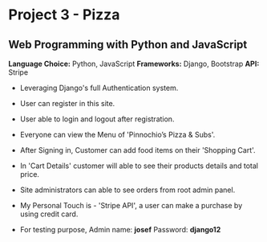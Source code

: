 # Project 3 - Pizza

## Web Programming with Python and JavaScript

<b>Language Choice:</b> Python, JavaScript
<b>Frameworks:</b> Django, Bootstrap
<b>API:</b> Stripe

* Leveraging Django's full Authentication system.

* User can register in this site.

* User able to login and logout after registration.

* Everyone can view the Menu of 'Pinnochio’s Pizza & Subs'.

* After Signing in, Customer can add food items on their 'Shopping Cart'.

* In 'Cart Details' customer will able to see their products details and total price.

* Site administrators can able to see orders from root admin panel.

* My Personal Touch is - 'Stripe API', a user can make a purchase by using credit card.

* For testing purpose, Admin name: <b>josef</b> Password: <b>django12</b>
